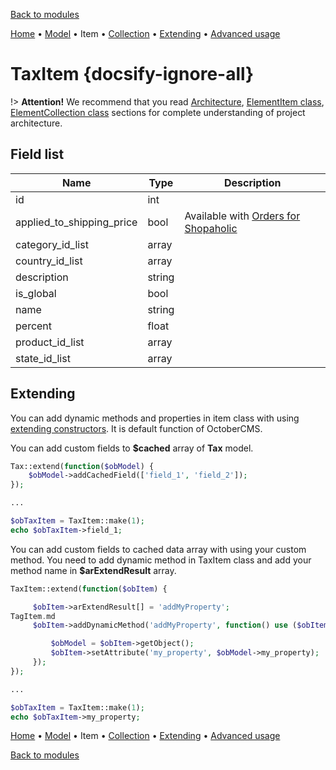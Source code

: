 [Back to modules](modules/home.md)

[Home](modules/tax/home.md)
• [Model](modules/tax/model/model.md)
• Item
• [Collection](modules/tax/collection/collection.md)
• [Extending](modules/tax/extending/extending.md)
• [Advanced usage](modules/tax/advanced-usage/home.md)

# TaxItem {docsify-ignore-all}

!> **Attention!**  We recommend that you read [Architecture](home.md#architecture), [ElementItem class](item-class/item-class.md),
[ElementCollection class](collection-class/collection-class.md) sections for complete understanding of  project architecture.

## Field list

|  Name | Type | Description |
|-------|------|--------|
|id|int|
|applied_to_shipping_price|bool|Available with [Orders for Shopaholic](plugins/home.md#orders-for-shopaholic)|
|category_id_list|array|
|country_id_list|array|
|description|string|
|is_global|bool|
|name|string|
|percent|float|
|product_id_list|array|
|state_id_list|array|

## Extending

You can add dynamic methods and properties in item class with using [extending constructors](http://octobercms.com/docs/services/behaviors#constructor-extension).
It is default function of OctoberCMS.

You can add custom fields to **$cached** array of **Tax** model.
```php
Tax::extend(function($obModel) {
    $obModel->addCachedField(['field_1', 'field_2']);
});

...

$obTaxItem = TaxItem::make(1);
echo $obTaxItem->field_1;
```

You can add custom fields to cached data array with using your custom method.
You need to add dynamic method in TaxItem class and add your method name in **$arExtendResult** array.
```php
TaxItem::extend(function($obItem) {

     $obItem->arExtendResult[] = 'addMyProperty';
TagItem.md
     $obItem->addDynamicMethod('addMyProperty', function() use ($obItem) {

         $obModel = $obItem->getObject();
         $obItem->setAttribute('my_property', $obModel->my_property);
     });
});

...

$obTaxItem = TaxItem::make(1);
echo $obTaxItem->my_property;
```

[Home](modules/tax/home.md)
• [Model](modules/tax/model/model.md)
• Item
• [Collection](modules/tax/collection/collection.md)
• [Extending](modules/tax/extending/extending.md)
• [Advanced usage](modules/tax/advanced-usage/home.md)

[Back to modules](modules/home.md)
